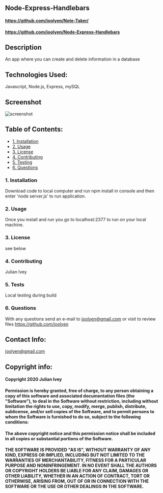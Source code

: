 ## Node-Express-Handlebars

#### https://github.com/joolyen/Note-Taker/ 
#### https://github.com/joolyen/Node-Express-Handlebars

## Description
An app where you can create and delete information in a database

## Technologies Used: 
Javascript, Node.js, Express, mySQL 

## Screenshot
![screenshot](./public/assets/img/heroku.png)

## Table of Contents:
* [1. Installation](#installation)
* [2. Usage](#usage)
* [3. License](#license)
* [4. Contributing](#contributing)
* [5. Testing](#tests)
* [6. Questions](#questions)

### 1. Installation
Download code to local computer and run npm install in console and then enter 'node server.js' to run application. 

### 2. Usage
Once you install and run you go to localhost:2377 to run on your local machine.

### 3. License
see below

### 4. Contributing
Julian Ivey

### 5. Tests
Local testing during build

### 6. Questions
With any questions send an e-mail to joolyen@gmail.com or visit to review files https://github.com/joolyen

## Contact Info:
joolyen@gmail.com

## Copyright info:
#### Copyright 2020 Julian Ivey

#### Permission is hereby granted, free of charge, to any person obtaining a copy of this software and associated documentation files (the "Software"), to deal in the Software without restriction, including without limitation the rights to use, copy, modify, merge, publish, distribute, sublicense, and/or sell copies of the Software, and to permit persons to whom the Software is furnished to do so, subject to the following conditions:

#### The above copyright notice and this permission notice shall be included in all copies or substantial portions of the Software.

#### THE SOFTWARE IS PROVIDED "AS IS", WITHOUT WARRANTY OF ANY KIND, EXPRESS OR IMPLIED, INCLUDING BUT NOT LIMITED TO THE WARRANTIES OF MERCHANTABILITY, FITNESS FOR A PARTICULAR PURPOSE AND NONINFRINGEMENT. IN NO EVENT SHALL THE AUTHORS OR COPYRIGHT HOLDERS BE LIABLE FOR ANY CLAIM, DAMAGES OR OTHER LIABILITY, WHETHER IN AN ACTION OF CONTRACT, TORT OR OTHERWISE, ARISING FROM, OUT OF OR IN CONNECTION WITH THE SOFTWARE OR THE USE OR OTHER DEALINGS IN THE SOFTWARE.